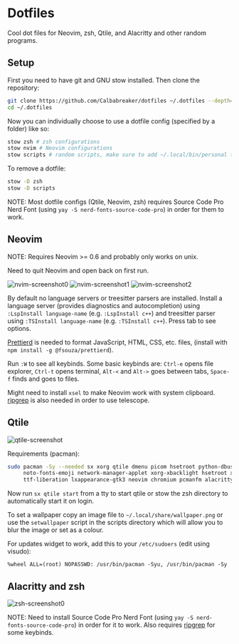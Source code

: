 # Dotfiles

Cool dot files for Neovim, zsh, Qtile, and Alacritty and other random programs.

## Setup

First you need to have git and GNU stow installed.
Then clone the repository:

```sh
git clone https://github.com/Calbabreaker/dotfiles ~/.dotfiles --depth=1
cd ~/.dotfiles
```

Now you can individually choose to use a dotfile config (specified by a folder) like so:

```sh
stow zsh # zsh configurations
stow nvim # Neovim configurations
stow scripts # random scripts, make sure to add ~/.local/bin/personal to $PATH
```

To remove a dotfile:

```sh
stow -D zsh
stow -D scripts
```

NOTE: Most dotfile configs (Qtile, Neovim, zsh) requires Source Code Pro Nerd Font (using `yay -S nerd-fonts-source-code-pro`)
in order for them to work.

## Neovim

NOTE: Requires Neovim >= 0.6 and probably only works on unix.

Need to quit Neovim and open back on first run.

![nvim-screenshot0](https://user-images.githubusercontent.com/57030377/146282089-c2401ec4-5c0e-4eb4-9066-d421d2c045b2.png)
![nvim-screenshot1](https://user-images.githubusercontent.com/57030377/146282094-8d57629c-88bf-4f84-a67a-344bc5ae3529.png)
![nvim-screenshot2](https://user-images.githubusercontent.com/57030377/147385270-cbd23f44-be6e-4790-ba15-57e821d89338.png)

By default no language servers or treesitter parsers are installed. Install a
language server (provides diagnostics and autocompletion) using
`:LspInstall language-name` (e.g. `:LspInstall c++`) and treesitter
parser using `:TSInstall language-name` (e.g. `:TSInstall c++`). Press
tab to see options.

[Prettierd](https://github.com/fsouza/prettierd) is needed to format
JavaScript, HTML, CSS, etc. files, (install with `npm install -g @fsouza/prettierd`).

Run `:W` to see all keybinds. Some basic keybinds are: `Ctrl-e` opens file
explorer, `Ctrl-t` opens terminal, `Alt-<` and `Alt->` goes between tabs, `Space-f`
finds and goes to files.

Might need to install `xsel` to make Neovim work with system clipboard.
[ripgrep](https://github.com/BurntSushi/ripgrep) is also needed in order to use telescope.

## Qtile

![qtile-screenshot](https://user-images.githubusercontent.com/57030377/149144917-68214f99-484a-4cc0-912c-6eb01fc7ff9b.png)

Requirements (pacman):

```sh
sudo pacman -Sy --needed sx xorg qtile dmenu picom hsetroot python-dbus-next python-psutil volumeicon \
     noto-fonts-emoji network-manager-applet xorg-xbacklight hsetroot xsecurelock xss-lock xdg-utils \
     ttf-liberation lxappearance-gtk3 neovim chromium pcmanfm alacritty
```

Now run `sx qtile start` from a tty to start qtile or stow the zsh directory to
automatically start it on login.

To set a wallpaper copy an image file to `~/.local/share/wallpaper.png` or use the
`setwallpaper` script in the scripts directory which will allow you to blur the
image or set as a colour.

For updates widget to work, add this to your `/etc/sudoers` (edit using visudo):

```
%wheel ALL=(root) NOPASSWD: /usr/bin/pacman -Syu, /usr/bin/pacman -Sy
```

## Alacritty and zsh

![zsh-screenshot0](https://user-images.githubusercontent.com/57030377/146282133-c45581fc-f543-4279-9c7a-8b40148ab1ce.png)

NOTE: Need to install Source Code Pro Nerd Font (using `yay -S nerd-fonts-source-code-pro`)
in order for it to work. Also requires [ripgrep](https://github.com/BurntSushi/ripgrep) for some keybinds.
